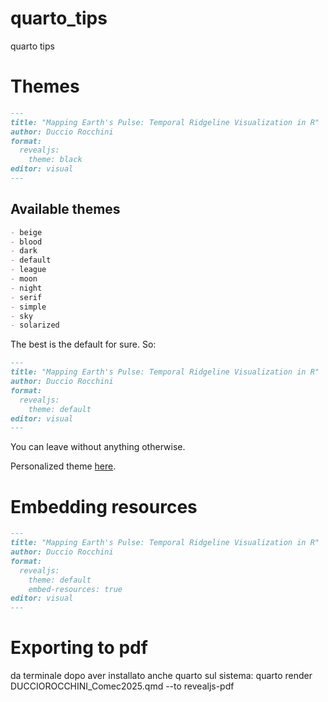# quarto_tips
quarto tips

# Themes

``` markdown
---
title: "Mapping Earth's Pulse: Temporal Ridgeline Visualization in R"
author: Duccio Rocchini
format: 
  revealjs:
    theme: black
editor: visual
---
```

## Available themes

``` md
- beige
- blood
- dark
- default
- league
- moon
- night
- serif
- simple
- sky
- solarized
```
The best is the default for sure. So:

``` md
---
title: "Mapping Earth's Pulse: Temporal Ridgeline Visualization in R"
author: Duccio Rocchini
format: 
  revealjs:
    theme: default
editor: visual
---
```

You can leave without anything otherwise.

Personalized theme [here](https://quarto.org/docs/presentations/revealjs/themes.html).

# Embedding resources

``` md
---
title: "Mapping Earth's Pulse: Temporal Ridgeline Visualization in R"
author: Duccio Rocchini
format: 
  revealjs:
    theme: default
    embed-resources: true
editor: visual
---
```

# Exporting to pdf
da terminale dopo aver installato anche quarto sul sistema:
quarto render DUCCIOROCCHINI_Comec2025.qmd --to revealjs-pdf
